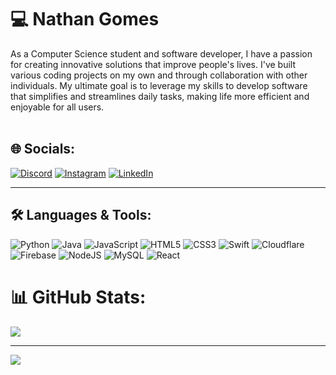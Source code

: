 # 💻 Nathan Gomes
As a Computer Science student and software developer, I have a passion for creating innovative solutions that improve people's lives. I've built various coding projects on my own and through collaboration with other individuals. My ultimate goal is to leverage my skills to develop software that simplifies and streamlines daily tasks, making life more efficient and enjoyable for all users.<br><br>


## 🌐 Socials:
[![Discord](https://img.shields.io/badge/Discord-%237289DA.svg?logo=discord&logoColor=white)](https://discord.gg/nate#6058) [![Instagram](https://img.shields.io/badge/Instagram-%23E4405F.svg?logo=Instagram&logoColor=white)](https://instagram.com/Nathan.gomesa) [![LinkedIn](https://img.shields.io/badge/LinkedIn-%230077B5.svg?logo=linkedin&logoColor=white)](https://linkedin.com/in/NathanGomes04) 

---
## 🛠️ Languages & Tools:
![Python](https://img.shields.io/badge/python-3670A0?style=for-the-badge&logo=python&logoColor=ffdd54) ![Java](https://img.shields.io/badge/java-%23ED8B00.svg?style=for-the-badge&logo=java&logoColor=white) ![JavaScript](https://img.shields.io/badge/javascript-%23323330.svg?style=for-the-badge&logo=javascript&logoColor=%23F7DF1E) ![HTML5](https://img.shields.io/badge/html5-%23E34F26.svg?style=for-the-badge&logo=html5&logoColor=white) ![CSS3](https://img.shields.io/badge/css3-%231572B6.svg?style=for-the-badge&logo=css3&logoColor=white) ![Swift](https://img.shields.io/badge/swift-F54A2A?style=for-the-badge&logo=swift&logoColor=white) ![Cloudflare](https://img.shields.io/badge/Cloudflare-F38020?style=for-the-badge&logo=Cloudflare&logoColor=white) ![Firebase](https://img.shields.io/badge/firebase-%23039BE5.svg?style=for-the-badge&logo=firebase) ![NodeJS](https://img.shields.io/badge/node.js-6DA55F?style=for-the-badge&logo=node.js&logoColor=white) ![MySQL](https://img.shields.io/badge/mysql-%2300f.svg?style=for-the-badge&logo=mysql&logoColor=white) ![React](https://img.shields.io/badge/react-%2320232a.svg?style=for-the-badge&logo=react&logoColor=%2361DAFB)
# 📊 GitHub Stats:
![](https://github-readme-stats.vercel.app/api?username=Nathan-Gomes&theme=radical&hide_border=false&include_all_commits=true&count_private=false)<br/>

---
[![](https://visitcount.itsvg.in/api?id=Nathan-Gomes&icon=0&color=8)](https://visitcount.itsvg.in)
